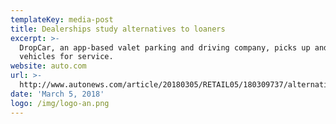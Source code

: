 ```yaml
---
templateKey: media-post
title: Dealerships study alternatives to loaners
excerpt: >-
  DropCar, an app-based valet parking and driving company, picks up and returns
  vehicles for service.
website: auto.com
url: >-
  http://www.autonews.com/article/20180305/RETAIL05/180309737/alternatives-loaners
date: 'March 5, 2018'
logo: /img/logo-an.png
---
```


